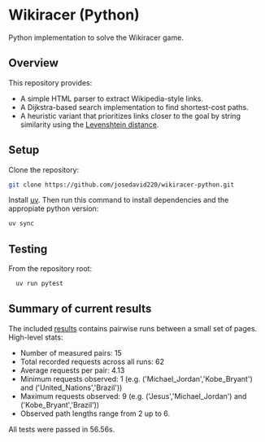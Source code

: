 # Wikiracer (Python)

Python implementation to solve the Wikiracer game.

## Overview

This repository provides:
- A simple HTML parser to extract Wikipedia-style links.
- A Dijkstra-based search implementation to find shortest-cost paths.
- A heuristic variant that prioritizes links closer to the goal by string similarity using the [Levenshtein distance](https://en.wikipedia.org/wiki/Levenshtein_distance).

## Setup

Clone the repository:
```bash
git clone https://github.com/josedavid220/wikiracer-python.git
```

Install [uv](https://docs.astral.sh/uv/getting-started/installation/). Then run this command to install dependencies and the appropiate python version:
```bash
uv sync
```

## Testing

From the repository root:

```python
  uv run pytest
```

## Summary of current results

The included [results](./results/results.txt) contains pairwise runs between a small set of pages. High-level stats:

- Number of measured pairs: 15
- Total recorded requests across all runs: 62
- Average requests per pair: 4.13
- Minimum requests observed: 1  (e.g. ('Michael_Jordan','Kobe_Bryant') and ('United_Nations','Brazil'))
- Maximum requests observed: 9  (e.g. ('Jesus','Michael_Jordan') and ('Kobe_Bryant','Brazil'))
- Observed path lengths range from 2 up to 6.

All tests were passed in 56.56s.